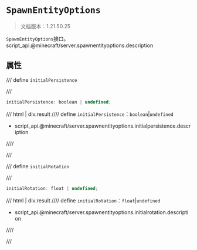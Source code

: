 # `SpawnEntityOptions`

> 文档版本：1.21.50.25

`SpawnEntityOptions`接口。script_api.@minecraft/server.spawnentityoptions.description

## 属性

/// define
`initialPersistence`


///

```js
initialPersistence: boolean | undefined;
```

/// html | div.result
//// define
`initialPersistence`：`boolean`|`undefined`

- script_api.@minecraft/server.spawnentityoptions.initialpersistence.description


////

///


/// define
`initialRotation`


///

```js
initialRotation: float | undefined;
```

/// html | div.result
//// define
`initialRotation`：`float`|`undefined`

- script_api.@minecraft/server.spawnentityoptions.initialrotation.description


////

///

